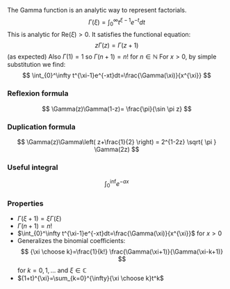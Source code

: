 The Gamma function is an analytic way to represent factorials.
$$
\Gamma(\xi)=\int_{0}^\infty t^{\xi-1}e^{-t}dt
$$
This is analytic for $\mathrm{Re}(\xi)>0$.
It satisfies the functional equation:
$$
z\Gamma(z)=\Gamma(z+1)
$$
(as expected)
Also $\Gamma(1)=1$ so $\Gamma(n+1)=n!$ for $n\in \mathbb{N}$
For $x>0$, by simple substitution we find:
$$
\int_{0}^\infty t^{\xi-1}e^{-xt}dt=\frac{\Gamma(\xi)}{x^{\xi}}
$$
### Reflexion formula
$$
\Gamma(z)\Gamma(1-z)= \frac{\pi}{\sin \pi z}
$$
### Duplication formula
$$
\Gamma(z)\Gamma\left( z+\frac{1}{2} \right) = 2^{1-2z} \sqrt{ \pi } \Gamma(2z)
$$
### Useful integral
$$
\int_{0}^{\inf} e^{-ax}
$$
### Properties
- $\Gamma(\xi+1)=\xi \Gamma(\xi)$
- $\Gamma(n+1)=n!$
- $\int_{0}^\infty t^{\xi-1}e^{-xt}dt=\frac{\Gamma(\xi)}{x^{\xi}}$ for $x>0$
- Generalizes the binomial coefficients: 
$$
{\xi \choose k}=\frac{1}{k!} \frac{\Gamma(\xi+1)}{\Gamma(\xi-k+1)} 
$$
for $k=0,1,\dots$  and $\xi \in \mathbb{C}$
- $(1+t)^{\xi}=\sum_{k=0}^{\infty}{\xi \choose k}t^k$


